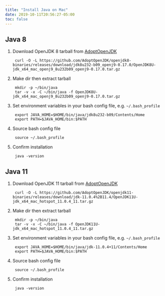 ```yaml
---
title: "Install Java on Mac"
date: 2019-10-11T20:56:27-05:00
toc: false
---
```


## Java 8

1. Download OpenJDK 8 tarball from [AdoptOpenJDK](https://adoptopenjdk.net/releases.html?variant=openjdk8&jvmVariant=hotspot#x64_mac)

        curl -O -L https://github.com/AdoptOpenJDK/openjdk8-binaries/releases/download/jdk8u232-b09_openj9-0.17.0/OpenJDK8U-jdk_x64_mac_openj9_8u232b09_openj9-0.17.0.tar.gz

1. Make dir then extract tarball

        mkdir -p ~/bin/java
        tar -v -x -C ~/bin/java -f OpenJDK8U-jdk_x64_mac_openj9_8u232b09_openj9-0.17.0.tar.gz

1. Set environment variables in your bash config file, e.g. `~/.bash_profile`

        export JAVA_HOME=$HOME/bin/java/jdk8u232-b09/Contents/Home
        export PATH=$JAVA_HOME/bin:$PATH

1. Source bash config file

        source ~/.bash_profile

1. Confirm installation

        java -version

## Java 11

1. Download OpenJDK 11 tarball from [AdoptOpenJDK](https://adoptopenjdk.net/releases.html?variant=openjdk11&jvmVariant=hotspot#x64_mac)

        curl -O -L https://github.com/AdoptOpenJDK/openjdk11-binaries/releases/download/jdk-11.0.4%2B11.4/OpenJDK11U-jdk_x64_mac_hotspot_11.0.4_11.tar.gz

1. Make dir then extract tarball

        mkdir -p ~/bin/java
        tar -v -x -C ~/bin/java -f OpenJDK11U-jdk_x64_mac_hotspot_11.0.4_11.tar.gz

1. Set environment variables in your bash config file, e.g. `~/.bash_profile`

        export JAVA_HOME=$HOME/bin/java/jdk-11.0.4+11/Contents/Home
        export PATH=$JAVA_HOME/bin:$PATH

1. Source bash config file

        source ~/.bash_profile

1. Confirm installation

        java -version
